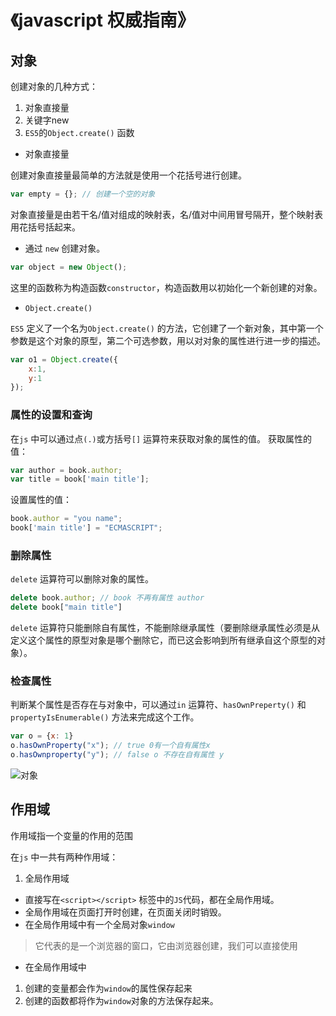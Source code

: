 # 《javascript 权威指南》

## 对象

创建对象的几种方式：
1. 对象直接量
2. 关键字new
3. `ES5`的`Object.create()` 函数

- 对象直接量

创建对象直接量最简单的方法就是使用一个花括号进行创建。
```js
var empty = {}; // 创建一个空的对象
```

对象直接量是由若干名/值对组成的映射表，名/值对中间用冒号隔开，整个映射表用花括号括起来。

- 通过 `new` 创建对象。

```js
var object = new Object();

```

这里的函数称为构造函数`constructor`，构造函数用以初始化一个新创建的对象。

- `Object.create()` 

`ES5` 定义了一个名为`Object.create()` 的方法，它创建了一个新对象，其中第一个参数是这个对象的原型，第二个可选参数，用以对对象的属性进行进一步的描述。

```js
var o1 = Object.create({
    x:1,
    y:1
});
```

### 属性的设置和查询
在`js` 中可以通过点`(.)`或方括号`[]` 运算符来获取对象的属性的值。
获取属性的值：
```js
var author = book.author;
var title = book['main title'];
```
设置属性的值：
```js
book.author = "you name";
book['main title'] = "ECMASCRIPT";
```

### 删除属性
`delete` 运算符可以删除对象的属性。
```js
delete book.author; // book 不再有属性 author
delete book["main title"]
```
`delete` 运算符只能删除自有属性，不能删除继承属性（要删除继承属性必须是从定义这个属性的原型对象是哪个删除它，而已这会影响到所有继承自这个原型的对象）。

### 检查属性
判断某个属性是否存在与对象中，可以通过`in` 运算符、`hasOwnPreperty()` 和 `propertyIsEnumerable()` 方法来完成这个工作。

```js
var o = {x: 1}
o.hasOwnProperty("x"); // true 0有一个自有属性x
o.hasOwnproperty("y"); // false o 不存在自有属性 y
```
![对象](https://github.com/yjn2015/web-readed-books/blob/master/js-anthoritative/object.png)

## 作用域

作用域指一个变量的作用的范围

在`js` 中一共有两种作用域：

1. 全局作用域
- 直接写在`<script></script>` 标签中的`JS`代码，都在全局作用域。
- 全局作用域在页面打开时创建，在页面关闭时销毁。
- 在全局作用域中有一个全局对象`window`
> 它代表的是一个浏览器的窗口，它由浏览器创建，我们可以直接使用

- 在全局作用域中

1. 创建的变量都会作为`window`的属性保存起来
2. 创建的函数都将作为`window`对象的方法保存起来。
